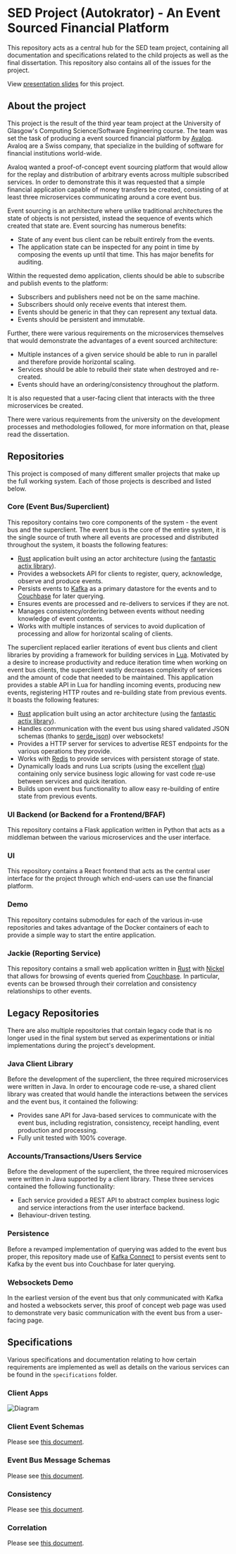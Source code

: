 # SED Project (Autokrator) - An Event Sourced Financial Platform
This repository acts as a central hub for the SED team project, containing all documentation and specifications related to the child projects as well as the final dissertation. This repository also contains all of the issues for the project.

View [presentation slides](https://docs.google.com/presentation/d/1e55Ijo_pt1K18ZhhTJlBnb1YKaaL5c-ZVjO15hiiWi8/edit?usp=sharing) for this project.

## About the project
This project is the result of the third year team project at the University of Glasgow's Computing Science/Software Engineering course. The team was set the task of producing a event sourced financial platform by [Avaloq](https://avaloq.com/). Avaloq are a Swiss company, that specialize in the building of software for financial institutions world-wide.

Avaloq wanted a proof-of-concept event sourcing platform that would allow for the replay and distribution of arbitrary events across multiple subscribed services. In order to demonstrate this it was requested that a simple financial application capable of money transfers be created, consisting of at least three microservices communicating around a core event bus.

Event sourcing is an architecture where unlike traditional architectures the state of objects is not persisted, instead the sequence of events which created that state are. Event sourcing has numerous benefits:

  - State of any event bus client can be rebuilt entirely from the events.
  - The application state can be inspected for any point in time by composing the events up until that time. This has major benefits for auditing.

Within the requested demo application, clients should be able to subscribe and publish events to the platform:

  - Subscribers and publishers need not be on the same machine.
  - Subscribers should only receive events that interest them.
  - Events should be generic in that they can represent any textual data.
  - Events should be persistent and immutable.

Further, there were various requirements on the microservices themselves that would demonstrate the advantages of a event sourced architecture:

  - Multiple instances of a given service should be able to run in parallel and therefore provide horizontal scaling.
  - Services should be able to rebuild their state when destroyed and re-created.
  - Events should have an ordering/consistency throughout the platform.

It is also requested that a user-facing client that interacts with the three microservices be created.

There were various requirements from the university on the development processes and methodologies followed, for more information on that, please read the dissertation.

## Repositories
This project is composed of many different smaller projects that make up the full working system. Each of those projects is described and listed below.

### Core (Event Bus/Superclient)
This repository contains two core components of the system - the event bus and the superclient. The event bus is the core of the entire system, it is the single source of truth where all events are processed and distributed throughout the system, it boasts the following features:

  - [Rust](https://www.rust-lang.org/en-US/) application built using an actor architecture (using the [fantastic actix library](https://github.com/actix/actix/)).
  - Provides a websockets API for clients to register, query, acknowledge, observe and produce events.
  - Persists events to [Kafka](https://kafka.apache.org/) as a primary datastore for the events and to [Couchbase](https://www.couchbase.com/) for later querying.
  - Ensures events are processed and re-delivers to services if they are not.
  - Manages consistency/ordering between events without needing knowledge of event contents.
  - Works with multiple instances of services to avoid duplication of processing and allow for horizontal scaling of clients.

The superclient replaced earlier iterations of event bus clients and client libraries by providing a framework for building services in [Lua](https://www.lua.org/). Motivated by a desire to increase productivity and reduce iteration time when working on event bus clients, the superclient vastly decreases complexity of services and the amount of code that needed to be maintained. This application provides a stable API in Lua for handling incoming events, producing new events, registering HTTP routes and re-building state from previous events. It boasts the following features:

  - [Rust](https://www.rust-lang.org/en-US/) application built using an actor architecture (using the [fantastic actix library](https://github.com/actix/actix/)).
  - Handles communication with the event bus using shared validated JSON schemas (thanks to [serde_json](https://github.com/serde-rs/json)) over websockets!
  - Provides a HTTP server for services to advertise REST endpoints for the various operations they provide.
  - Works with [Redis](https://redis.io/) to provide services with persistent storage of state.
  - Dynamically loads and runs Lua scripts (using the excellent [rlua](https://github.com/chucklefish/rlua/)) containing only service business logic allowing for vast code re-use between services and quick iteration.
  - Builds upon event bus functionality to allow easy re-building of entire state from previous events.

### UI Backend (or Backend for a Frontend/BFAF)
This repository contains a Flask application written in Python that acts as a middleman between the various microservices and the user interface.

### UI
This repository contains a React frontend that acts as the central user interface for the project through which end-users can use the financial platform.

### Demo
This repository contains submodules for each of the various in-use repositories and takes advantage of the Docker containers of each to provide a simple way to start the entire application.

### Jackie (Reporting Service)
This repository contains a small web application written in [Rust](https://www.rust-lang.org/en-US/) with [Nickel](https://github.com/nickel-org/nickel.rs) that allows for browsing of events queried from [Couchbase](https://www.couchbase.com/). In particular, events can be browsed through their correlation and consistency relationships to other events.

## Legacy Repositories
There are also multiple repositories that contain legacy code that is no longer used in the final system but served as experimentations or initial implementations during the project's development.

### Java Client Library
Before the development of the superclient, the three required microservices were written in Java. In order to encourage code re-use, a shared client library was created that would handle the interactions between the services and the event bus, it contained the following:

  - Provides sane API for Java-based services to communicate with the event bus, including registration, consistency, receipt handling, event production and processing.
  - Fully unit tested with 100% coverage.

### Accounts/Transactions/Users Service
Before the development of the superclient, the three required microservices were written in Java supported by a client library. These three services contained the following functionality:

  - Each service provided a REST API to abstract complex business logic and service interactions from the user interface backend.
  - Behaviour-driven testing.

### Persistence
Before a revamped implementation of querying was added to the event bus proper, this repository made use of [Kafka Connect](https://www.confluent.io/product/connectors/) to persist events sent to Kafka by the event bus into Couchbase for later querying.

### Websockets Demo
In the earliest version of the event bus that only communicated with Kafka and hosted a websockets server, this proof of concept web page was used to demonstrate very basic communication with the event bus from a user-facing page.

## Specifications
Various specifications and documentation relating to how certain requirements are implemented as well as details on the various services can be found in the `specifications` folder.

### Client Apps
![Diagram](./specifications/ClientSideUpdated_5_12_17.png)

### Client Event Schemas
Please see [this document](./specifications/EVENTSCHEMAS.md).

### Event Bus Message Schemas
Please see [this document](./specifications/MESSAGES.md).

### Consistency
Please see [this document](./specifications/CONSISTENCY.md).

### Correlation
Please see [this document](./specifications/CORRELATION.md).

